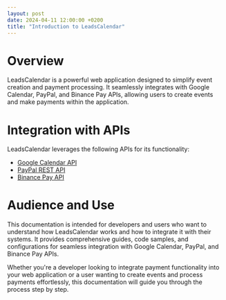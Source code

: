 ```yaml
---
layout: post
date: 2024-04-11 12:00:00 +0200
title: "Introduction to LeadsCalendar"
---
```


# Overview

LeadsCalendar is a powerful web application designed to simplify event creation and payment processing. It seamlessly integrates with Google Calendar, PayPal, and Binance Pay APIs, allowing users to create events and make payments within the application.

# Integration with APIs

LeadsCalendar leverages the following APIs for its functionality:
- [Google Calendar API](https://developers.google.com/calendar/api/guides/overview)
- [PayPal REST API](https://developer.paypal.com/api/rest/)
- [Binance Pay API](https://developers.binance.com/docs/binance-pay/introduction)

# Audience and Use

This documentation is intended for developers and users who want to understand how LeadsCalendar works and how to integrate it with their systems. It provides comprehensive guides, code samples, and configurations for seamless integration with Google Calendar, PayPal, and Binance Pay APIs.

Whether you're a developer looking to integrate payment functionality into your web application or a user wanting to create events and process payments effortlessly, this documentation will guide you through the process step by step.
